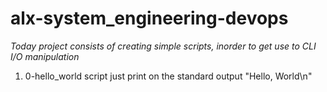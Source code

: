 # alx-system_engineering-devops

*Today project consists of creating simple scripts, inorder to get use to CLI I/O manipulation*
1. 0-hello_world script just print on the standard output "Hello, World\n"

